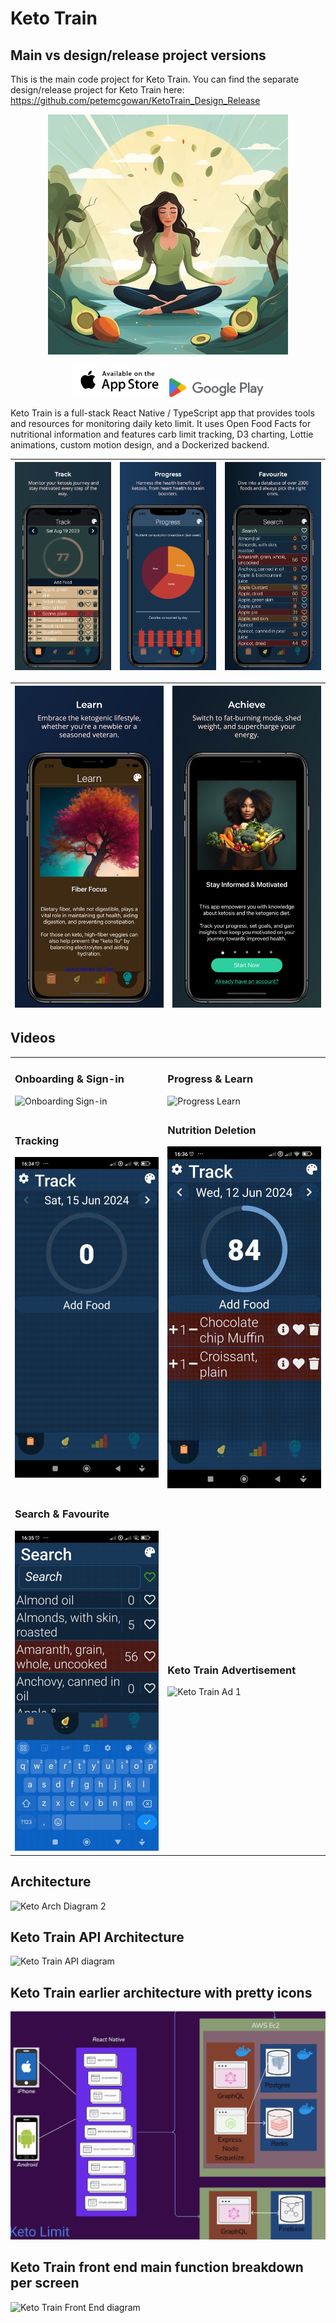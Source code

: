 # Keto Train

## Main vs design/release project versions

This is the main code project for Keto Train. You can find the separate design/release project for Keto Train here:
https://github.com/petemcgowan/KetoTrain_Design_Release


<div align="center">

![Keto Train Logo](/img/01_Logo_Keto_Train.jpeg)

</div>

<div align="center">

<a href="https://apps.apple.com/us/app/keto-train/id6463052792"><img src="/img/app-store-available-on-the.svg" width="30%"></a>
<a href="https://play.google.com/store/apps/developer?id=Buachaill+Maith"><img src="/img/Google_Play_2022_logo.svg" width="30%"></a>

</div>

Keto Train is a full-stack React Native / TypeScript app that provides tools and resources for monitoring daily keto limit. It uses Open Food Facts for nutritional information and features carb limit tracking, D3 charting, Lottie animations, custom motion design, and a Dockerized backend.

| ![Image 1](/img/projects/KL_1_Track_iPhone_13.jpeg) | ![Image 2](/img/projects/KL_2_Progress_iPhone_13.jpeg) | ![Image 3](/img/projects/KL_3_Favourite_iPhone_13.jpeg) | 
|:---:|:---:|:---:|

| ![Image 4](/img/projects/KL_4_Learn_iPhone_13.jpeg) | ![Image 5](/img/projects/KL_5_Achieve_iPhone_13.jpeg) |
|:---:|:---:|

## Videos


<table>
  <tr>
    <td>
      <h3>Onboarding & Sign-in</h3>
      <img src="gifs/Onboarding_Signin500.gif" alt="Onboarding Sign-in" style="width: 100%;">
    </td>
    <td>
      <h3>Progress & Learn</h3>
      <img src="gifs/Progress,Learn500.gif" alt="Progress Learn" style="width: 100%;">
    </td>
  </tr>
  <tr>
    <td>
      <h3>Tracking</h3>
      <img src="gifs/Tracking500.gif" alt="Tracking" style="width: 100%;">
    </td>
    <td>
      <h3>Nutrition Deletion</h3>
      <img src="gifs/Nutrition,_Deletion500.gif" alt="Nutrition Deletion" style="width: 100%;">
    </td>
  </tr>
  <tr>
    <td>
      <h3>Search & Favourite</h3>
      <img src="gifs/Search_Favourite500.gif" alt="Search Favourite" style="width: 100%;">
    </td>
    <td>
      <h3>Keto Train Advertisement</h3>
      <img src="gifs/KetoTrainAd1highermp4OrigText500.gif" alt="Keto Train Ad 1" style="width: 100%;">
    </td>
  </tr>
</table>

## Architecture
![Keto Arch Diagram 2](https://github.com/petemcgowan/KetoTrain/assets/43282635/00d741cc-ef80-499f-a49d-7228066db1b4)


## Keto Train API Architecture
![Keto Train API diagram](https://github.com/petemcgowan/KetoTrain/assets/43282635/8b46dda3-9338-4bb4-be98-668d20cd8c6a)


## Keto Train earlier architecture with pretty icons
![Keto Train Architecture](/img/presentation/027slide_KetoLimitRepalce.jpeg)


## Keto Train front end main function breakdown per screen
![Keto Train Front End diagram](https://github.com/petemcgowan/KetoTrain/assets/43282635/5913c62e-f5e8-4528-adc2-4460b3ae0273)

